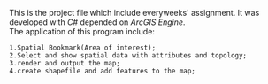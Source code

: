 This is the project file which include everyweeks' assignment.
It was developed with *C#* depended on *ArcGIS Engine*.<br>
The application of this program include:<br>

    1.Spatial Bookmark(Area of interest);
    2.Select and show spatial data with attributes and topology;
    3.render and output the map;
    4.create shapefile and add features to the map;
